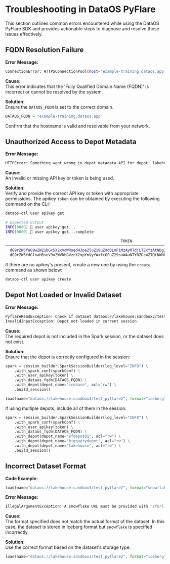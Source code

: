 # Troubleshooting in DataOS PyFlare
This section outlines common errors encountered while using the DataOS PyFlare SDK and provides actionable steps to diagnose and resolve these issues effectively.

## FQDN Resolution Failure

**Error Message:**
```bash
ConnectionError: HTTPSConnectionPool(host='example-training.dataos.app', port=443): Max retries exceeded with url...
```

**Cause:**  
This error indicates that the 'Fully Qualified Domain Name (FQDN)' is incorrect or cannot be resolved by the system.

**Solution:**  
Ensure the `DATAOS_FQDN` is set to the correct domain.

```python
DATAOS_FQDN = "example-training.dataos.app"
```

Confirm that the hostname is valid and resolvable from your network.

## Unauthorized Access to Depot Metadata

**Error Message:**
```bash
HTTPError: Something went wrong in depot metadata API for depot: lakehouse with status code: 401
```

**Cause:**  
An invalid or missing API key or token is being used.

**Solution:**  
Verify and provide the correct API key or token with appropriate permissions. 
The apikey `token` can be obtained by executing the following command on the CLI:

```bash
dataos-ctl user apikey get

# Expected Output
INFO[0000] 🔑 user apikey get...                         
INFO[0000] 🔑 user apikey get...complete                 

                                                   TOKEN                                                   │  TYPE  │        EXPIRATION         │                   NAME                     
───────────────────────────────────────────────────────────────────────────────────────────────────────────┼────────┼───────────────────────────┼────────────────────────────────────────────
  dG9rZW5faG9wZWZ1bGx5X2xvdWRsedHJpa2luZ19uZXd0LmFiMzAyMTdjLTExYzAtNDg2Yi1iZjEyLWJkMjY1ZWM2YzgwOA==     │ apikey │ 2025-04-13T05:30:00+05:30 │ token_hopefully_loudly_striking_newt       
  dG9rZW5fdGlnaHRseV9uZWVkbGVzcX2xpYmVyYWxfcGFuZ29saW4uNTY0ZDc4ZTQtNWNhMy00YjI1LWFkNWMtYmFlMTcwYTM5MWU1 │ apikey │ 2025-04-11T05:30:00+05:30 │ token_tightly_needlessly_liberal_pangolin  
```
If there are no apikey's present, create a new one by using the `create` command as shown below:

```bash
dataos-ctl user apikey create
```

## Depot Not Loaded or Invalid Dataset

**Error Message:**
```bash
PyflareReadException: Check if dataset dataos://lakehouse:sandbox3/test_pyflare2 exists and you have read access...
InvalidInputException: Depot not loaded in current session
```

**Cause:**  
The required depot is not included in the Spark session, or the dataset does not exist.

**Solution:**  
Ensure that the depot is correctly configured in the session:

```python
spark = session_builder.SparkSessionBuilder(log_level="INFO") \
    .with_spark_conf(sparkConf) \
    .with_user_apikey(token) \
    .with_dataos_fqdn(DATAOS_FQDN) \
    .with_depot(depot_name="icebase", acl="rw") \
    .build_session()

load(name="dataos://lakehouse:sandbox3/test_pyflare2", format="iceberg").show()
```

If using multiple depots, include all of them in the session:

```python
spark = session_builder.SparkSessionBuilder(log_level="INFO") \
    .with_spark_conf(sparkConf) \
    .with_user_apikey(token) \
    .with_dataos_fqdn(DATAOS_FQDN) \
    .with_depot(depot_name="sfdepot01", acl="rw") \
    .with_depot(depot_name="bigquerydepot", acl="rw") \
    .with_depot(depot_name="lakehouse", acl="rw") \
    .build_session()
```

## Incorrect Dataset Format

**Code Example:**
```python
load(name="dataos://lakehouse:sandbox3/test_pyflare2", format="snowflake").show()
```

**Error Message:**
```bash
IllegalArgumentException: A snowflake URL must be provided with 'sfurl' parameter...
```

**Cause:**  
The format specified does not match the actual format of the dataset. In this case, the dataset is stored in Iceberg format but `snowflake` is specified incorrectly.

**Solution:**  
Use the correct format based on the dataset's storage type:

```python
load(name="dataos://lakehouse:sandbox3/test_pyflare2", format="iceberg").show()
```
